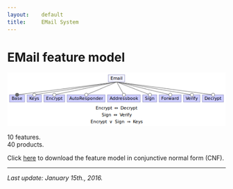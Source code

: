 ```yaml
---
layout:    default
title:     EMail System
---
```

# EMail feature model

![email feature model][fmEmail]

10 features.  
40 products.

Click [here][cnfEmail] to download the feature model in conjunctive normal form (CNF).

---

_Last update: January 15th., 2016._


[fmEmail]:  ../../assets/fmEmail.png
[cnfEmail]: /spls/email/CNF_email.txt

